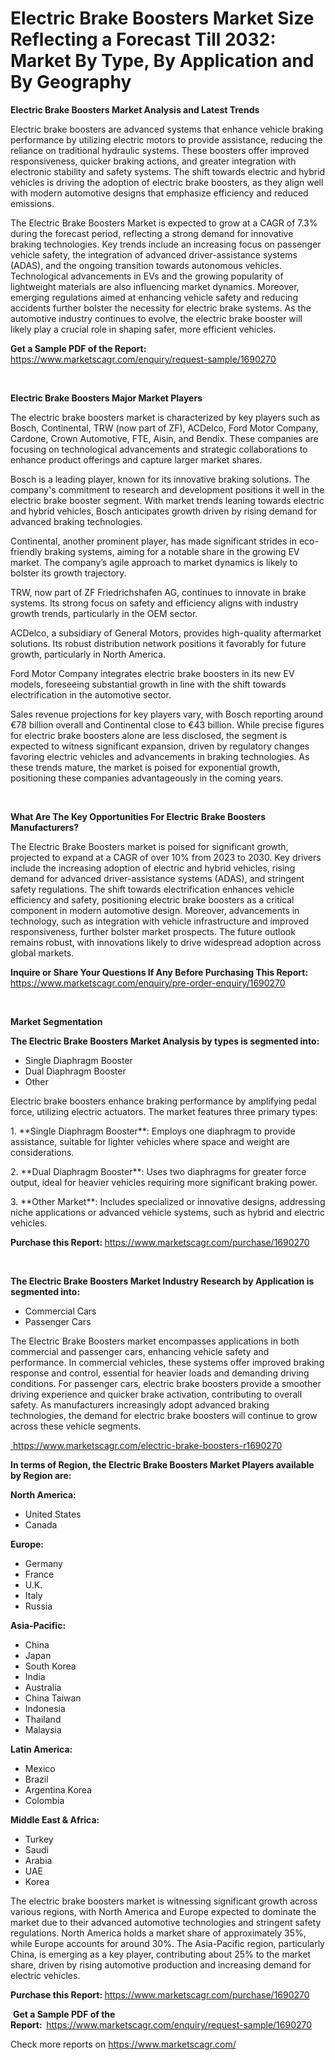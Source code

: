 <p><h1>Electric Brake Boosters Market Size Reflecting a Forecast Till 2032: Market By Type, By Application and By Geography</h1></p><p><strong>Electric Brake Boosters Market Analysis and Latest Trends</strong></p>
<p><p>Electric brake boosters are advanced systems that enhance vehicle braking performance by utilizing electric motors to provide assistance, reducing the reliance on traditional hydraulic systems. These boosters offer improved responsiveness, quicker braking actions, and greater integration with electronic stability and safety systems. The shift towards electric and hybrid vehicles is driving the adoption of electric brake boosters, as they align well with modern automotive designs that emphasize efficiency and reduced emissions.</p><p>The Electric Brake Boosters Market is expected to grow at a CAGR of 7.3% during the forecast period, reflecting a strong demand for innovative braking technologies. Key trends include an increasing focus on passenger vehicle safety, the integration of advanced driver-assistance systems (ADAS), and the ongoing transition towards autonomous vehicles. Technological advancements in EVs and the growing popularity of lightweight materials are also influencing market dynamics. Moreover, emerging regulations aimed at enhancing vehicle safety and reducing accidents further bolster the necessity for electric brake systems. As the automotive industry continues to evolve, the electric brake booster will likely play a crucial role in shaping safer, more efficient vehicles.</p></p>
<p><strong>Get a Sample PDF of the Report:&nbsp;</strong> <a href="https://www.marketscagr.com/enquiry/request-sample/1690270?utm_campaign=2635&utm_medium=2&utm_source=Github&utm_content=ia&utm_term=26032025&utm_id=electric-brake-boosters">https://www.marketscagr.com/enquiry/request-sample/1690270</a></p>
<p>&nbsp;</p>
<p><strong>Electric Brake Boosters Major Market Players</strong></p>
<p><p>The electric brake boosters market is characterized by key players such as Bosch, Continental, TRW (now part of ZF), ACDelco, Ford Motor Company, Cardone, Crown Automotive, FTE, Aisin, and Bendix. These companies are focusing on technological advancements and strategic collaborations to enhance product offerings and capture larger market shares.</p><p>Bosch is a leading player, known for its innovative braking solutions. The company's commitment to research and development positions it well in the electric brake booster segment. With market trends leaning towards electric and hybrid vehicles, Bosch anticipates growth driven by rising demand for advanced braking technologies.</p><p>Continental, another prominent player, has made significant strides in eco-friendly braking systems, aiming for a notable share in the growing EV market. The company’s agile approach to market dynamics is likely to bolster its growth trajectory.</p><p>TRW, now part of ZF Friedrichshafen AG, continues to innovate in brake systems. Its strong focus on safety and efficiency aligns with industry growth trends, particularly in the OEM sector.</p><p>ACDelco, a subsidiary of General Motors, provides high-quality aftermarket solutions. Its robust distribution network positions it favorably for future growth, particularly in North America.</p><p>Ford Motor Company integrates electric brake boosters in its new EV models, foreseeing substantial growth in line with the shift towards electrification in the automotive sector.</p><p>Sales revenue projections for key players vary, with Bosch reporting around €78 billion overall and Continental close to €43 billion. While precise figures for electric brake boosters alone are less disclosed, the segment is expected to witness significant expansion, driven by regulatory changes favoring electric vehicles and advancements in braking technologies. As these trends mature, the market is poised for exponential growth, positioning these companies advantageously in the coming years.</p></p>
<p>&nbsp;</p>
<p><strong>What Are The Key Opportunities For Electric Brake Boosters Manufacturers?</strong></p>
<p><p>The Electric Brake Boosters market is poised for significant growth, projected to expand at a CAGR of over 10% from 2023 to 2030. Key drivers include the increasing adoption of electric and hybrid vehicles, rising demand for advanced driver-assistance systems (ADAS), and stringent safety regulations. The shift towards electrification enhances vehicle efficiency and safety, positioning electric brake boosters as a critical component in modern automotive design. Moreover, advancements in technology, such as integration with vehicle infrastructure and improved responsiveness, further bolster market prospects. The future outlook remains robust, with innovations likely to drive widespread adoption across global markets.</p></p>
<p><strong>Inquire or Share Your Questions If Any Before Purchasing This Report:</strong> <a href="https://www.marketscagr.com/enquiry/pre-order-enquiry/1690270?utm_campaign=2635&utm_medium=2&utm_source=Github&utm_content=ia&utm_term=26032025&utm_id=electric-brake-boosters">https://www.marketscagr.com/enquiry/pre-order-enquiry/1690270</a></p>
<p>&nbsp;</p>
<p><strong>Market Segmentation</strong></p>
<p><strong>The Electric Brake Boosters Market Analysis by types is segmented into:</strong></p>
<p><ul><li>Single Diaphragm Booster</li><li>Dual Diaphragm Booster</li><li>Other</li></ul></p>
<p><p>Electric brake boosters enhance braking performance by amplifying pedal force, utilizing electric actuators. The market features three primary types: </p><p>1. **Single Diaphragm Booster**: Employs one diaphragm to provide assistance, suitable for lighter vehicles where space and weight are considerations.</p><p>2. **Dual Diaphragm Booster**: Uses two diaphragms for greater force output, ideal for heavier vehicles requiring more significant braking power.</p><p>3. **Other Market**: Includes specialized or innovative designs, addressing niche applications or advanced vehicle systems, such as hybrid and electric vehicles.</p></p>
<p><strong>Purchase this Report:&nbsp;</strong><a href="https://www.marketscagr.com/purchase/1690270?utm_campaign=2635&utm_medium=2&utm_source=Github&utm_content=ia&utm_term=26032025&utm_id=electric-brake-boosters">https://www.marketscagr.com/purchase/1690270</a></p>
<p>&nbsp;</p>
<p><strong>The Electric Brake Boosters Market Industry Research by Application is segmented into:</strong></p>
<p><ul><li>Commercial Cars</li><li>Passenger Cars</li></ul></p>
<p><p>The Electric Brake Boosters market encompasses applications in both commercial and passenger cars, enhancing vehicle safety and performance. In commercial vehicles, these systems offer improved braking response and control, essential for heavier loads and demanding driving conditions. For passenger cars, electric brake boosters provide a smoother driving experience and quicker brake activation, contributing to overall safety. As manufacturers increasingly adopt advanced braking technologies, the demand for electric brake boosters will continue to grow across these vehicle segments.</p></p>
<p><a href="https://www.marketscagr.com/electric-brake-boosters-r1690270?utm_campaign=2635&utm_medium=2&utm_source=Github&utm_content=ia&utm_term=26032025&utm_id=electric-brake-boosters">&nbsp;https://www.marketscagr.com/electric-brake-boosters-r1690270</a></p>
<p><strong>In terms of Region, the Electric Brake Boosters Market Players available by Region are:</strong></p>
<p>
    <p> <strong> North America: </strong>
        <ul>
            <li>United States</li>
            <li>Canada</li>
        </ul>
        </p> 
    <p> <strong> Europe: </strong>
        <ul>
            <li>Germany</li>
            <li>France</li>
            <li>U.K.</li>
            <li>Italy</li>
            <li>Russia</li>
        </ul>
        </p> 
    <p> <strong> Asia-Pacific: </strong>
        <ul>
            <li>China</li>
            <li>Japan</li>
            <li>South Korea</li>
            <li>India</li>
            <li>Australia</li>
            <li>China Taiwan</li>
            <li>Indonesia</li>
            <li>Thailand</li>
            <li>Malaysia</li>
        </ul>
        </p> 
    <p> <strong> Latin America: </strong>
        <ul>
            <li>Mexico</li>
            <li>Brazil</li>
            <li>Argentina Korea</li>
            <li>Colombia</li>
        </ul>
        </p> 
    <p> <strong> Middle East & Africa: </strong>
        <ul>
            <li>Turkey</li>
            <li>Saudi</li>
            <li>Arabia</li>
            <li>UAE</li>
            <li>Korea</li>
        </ul>
    </p>
    </p>
<p><p>The electric brake boosters market is witnessing significant growth across various regions, with North America and Europe expected to dominate the market due to their advanced automotive technologies and stringent safety regulations. North America holds a market share of approximately 35%, while Europe accounts for around 30%. The Asia-Pacific region, particularly China, is emerging as a key player, contributing about 25% to the market share, driven by rising automotive production and increasing demand for electric vehicles.</p></p>
<p><strong>Purchase this Report: </strong><a href="https://www.marketscagr.com/purchase/1690270?utm_campaign=2635&utm_medium=2&utm_source=Github&utm_content=ia&utm_term=26032025&utm_id=electric-brake-boosters">https://www.marketscagr.com/purchase/1690270</a></p>
<p>&nbsp;<strong>Get a Sample PDF of the Report:&nbsp;&nbsp;</strong><a href="https://www.marketscagr.com/enquiry/request-sample/1690270?utm_campaign=2635&utm_medium=2&utm_source=Github&utm_content=ia&utm_term=26032025&utm_id=electric-brake-boosters">https://www.marketscagr.com/enquiry/request-sample/1690270</a></p>
<p><strong></strong></p>
<p>Check more reports on <a href="https://www.marketscagr.com/?utm_campaign=2635&utm_medium=2&utm_source=Github&utm_content=ia&utm_term=26032025&utm_id=electric-brake-boosters">https://www.marketscagr.com/</a></p>